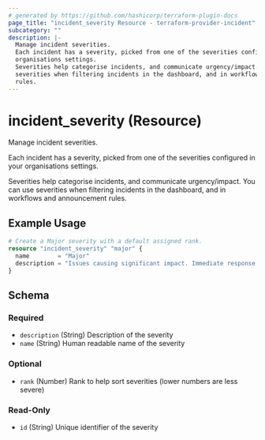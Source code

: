 ```yaml
---
# generated by https://github.com/hashicorp/terraform-plugin-docs
page_title: "incident_severity Resource - terraform-provider-incident"
subcategory: ""
description: |-
  Manage incident severities.
  Each incident has a severity, picked from one of the severities configured in your
  organisations settings.
  Severities help categorise incidents, and communicate urgency/impact. You can use
  severities when filtering incidents in the dashboard, and in workflows and announcement
  rules.
---
```


# incident_severity (Resource)

Manage incident severities.

Each incident has a severity, picked from one of the severities configured in your
organisations settings.

Severities help categorise incidents, and communicate urgency/impact. You can use
severities when filtering incidents in the dashboard, and in workflows and announcement
rules.

## Example Usage

```terraform
# Create a Major severity with a default assigned rank.
resource "incident_severity" "major" {
  name        = "Major"
  description = "Issues causing significant impact. Immediate response is usually required."
}
```

<!-- schema generated by tfplugindocs -->
## Schema

### Required

- `description` (String) Description of the severity
- `name` (String) Human readable name of the severity

### Optional

- `rank` (Number) Rank to help sort severities (lower numbers are less severe)

### Read-Only

- `id` (String) Unique identifier of the severity


